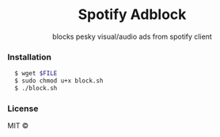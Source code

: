 <h1 align="center">Spotify Adblock</h1>
<p align="center">blocks pesky visual/audio ads from spotify client</p>

<h3>Installation</h3>

```bash
  $ wget $FILE
  $ sudo chmod u+x block.sh
  $ ./block.sh
```

<h3>License</h3>
<p>
  MIT © <a href="https://github.com/charliekenney23"></a>
</p>
